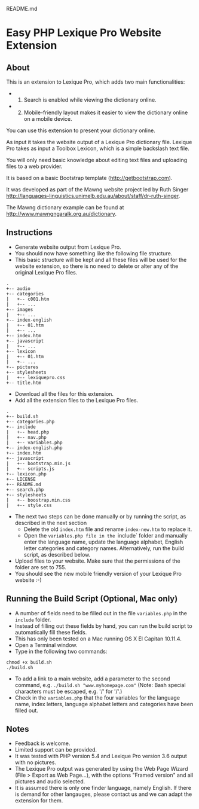 README.md

# Easy PHP Lexique Pro Website Extension

## About

This is an extension to Lexique Pro, which adds two main functionalities: 
- 1. Search is enabled while viewing the dictionary online. 
- 2. Mobile-friendly layout makes it easier to view the dictionary online on a mobile device. 

You can use this extension to present your dictionary online. 

As input it takes the website output of a Lexique Pro dictionary file. Lexique Pro takes as input a Toolbox Lexicon, which is a simple backslash text file.

You will only need basic knowledge about editing text files and uploading files to a web provider.

It is based on a basic Bootstrap template (<http://getbootstrap.com>).

It was developed as part of the Mawng website project led by Ruth Singer <http://languages-linguistics.unimelb.edu.au/about/staff/dr-ruth-singer>.

The Mawng dictionary example can be found at <http://www.mawngngaralk.org.au/dictionary>.

## Instructions

- Generate website output from Lexique Pro. 
- You should now have something like the following file structure.
- This basic structure will be kept and all these files will be used for the website extension, so there is no need to delete or alter any of the original Lexique Pro files.

```
.
+-- audio
+-- categories
|   +-- c001.htm
|   +-- ...
+-- images
|   +-- ...
+-- index-english
|   +-- 01.htm
|   +-- ...
+-- index.htm
+-- javascript
|   +-- ...
+-- lexicon
|   +-- 01.htm
|   +-- ...
+-- pictures
+-- stylesheets
|   +-- lexiquepro.css
+-- title.htm
```

- Download all the files for this extension.
- Add all the extension files to the Lexique Pro files.

```
.
+-- build.sh
+-- categories.php
+-- include
|   +-- head.php
|   +-- nav.php
|   +-- variables.php
+-- index-english.php
+-- index.htm
+-- javascript
|   +-- bootstrap.min.js
|   +-- scripts.js
+-- lexicon.php
+-- LICENSE
+-- README.md
+-- search.php
+-- stylesheets
|   +-- boostrap.min.css
|   +-- style.css
```

- The next two steps can be done manually or by running the script, as described in the next section
    - Delete the old `index.htm` file and rename `index-new.htm` to replace it.
    - Open the `variables.php file in the `include` folder and manually enter the language name, update the language alphabet, English letter categories and category names. Alternatively, run the build script, as described below.
- Upload files to your website. Make sure that the permissions of the folder are set to 755.
- You should see the new mobile friendly version of your Lexique Pro website :-)

## Running the Build Script (Optional, Mac only)
- A number of fields need to be filled out in the file `variables.php` in the `include` folder.
- Instead of filling out these fields by hand, you can run the build script to automatically fill these fields.
- This has only been tested on a Mac running OS X El Capitan 10.11.4.
- Open a Terminal window.
- Type in the following two commands:

```
chmod +x build.sh
./build.sh
```

- To add a link to a main website, add a parameter to the second command, e.g. `./build.sh "www.myhomepage.com"` (Note: Bash special characters must be escaped, e.g. '\/' for '/'.)
- Check in the `variables.php` that the four variables for the language name, index letters, language alphabet letters and categories have been filled out.

## Notes
- Feedback is welcome.
- Limited support can be provided.
- It was tested with PHP version 5.4 and Lexique Pro version 3.6 output with no pictures.
- The Lexique Pro output was generated by using the Web Page Wizard (File > Export as Web Page...), with the options "Framed version" and all pictures and audio selected.
- It is assumed there is only one finder language, namely English. If there is demand for other langauges, please contact us and we can adapt the extension for them.